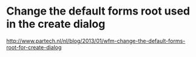 # Change the default forms root used in the create dialog

http://www.partech.nl/nl/blog/2013/01/wfm-change-the-default-forms-root-for-create-dialog
